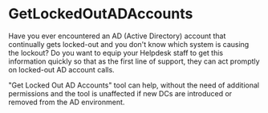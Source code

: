 # GetLockedOutADAccounts
Have you ever encountered an AD (Active Directory) account that continually gets locked-out and you don't know which system is causing the lockout? Do you want to equip your Helpdesk staff to get this information quickly so that as the first line of support, they can act promptly on locked-out AD account calls.

"Get Locked Out AD Accounts" tool can help, without the need of additional permissions and the tool is unaffected if new DCs are introduced or removed from the AD environment.
